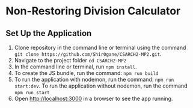 # Non-Restoring Division Calculator

## Set Up the Application
1. Clone repository in the command line or terminal using the command `git clone https://github.com/Shir0gane/CSARCH2-MP2.git`.
2. Navigate to the project folder `cd CSARCH2-MP2`
3. In the command line or terminal, run `npm install`.
4. To create the JS bundle, run the command: `npm run build`
5. To run the application with nodemon, run the command: `npm run start:dev`. To run the application without nodemon, run the command `npm run start`
6. Open [http://localhost:3000]() in a browser to see the app running.
